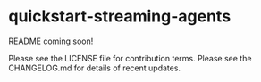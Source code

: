 # quickstart-streaming-agents

README coming soon!

Please see the LICENSE file for contribution terms.
Please see the CHANGELOG.md for details of recent updates.
